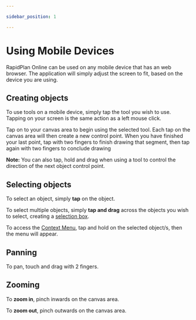 ```yaml
---

sidebar_position: 1

---
```

# Using Mobile Devices

RapidPlan Online can be used on any mobile device that has an web browser. The application will simply adjust the screen to fit, based on the device you are using.

## Creating objects

To use tools on a mobile device, simply tap the tool you wish to use. Tapping on your screen is the same action as a left mouse click.

Tap on to your canvas area to begin using the selected tool. Each tap on the canvas area will then create a new control point. When you have finished your last point, tap with two fingers to finish drawing that segment, then tap again with two fingers to conclude drawing

**Note:** You can also tap, hold and drag when using a tool to control the direction of the next object control point.

## Selecting objects

To select an object, simply **tap** on the object.

To select multiple objects, simply **tap and drag** across the objects you wish to select, creating a [selection box](/docs/rapid-online/rapidplan-online-workspace/select-tool.md).

To access the [Context Menu](/docs/rapid-online/rapidplan-online-basics/context-menu.md), tap and hold on the selected object/s, then the menu will appear.

## Panning

To pan, touch and drag with 2 fingers.

## Zooming

To **zoom in**, pinch inwards on the canvas area.

To **zoom out**, pinch outwards on the canvas area.

